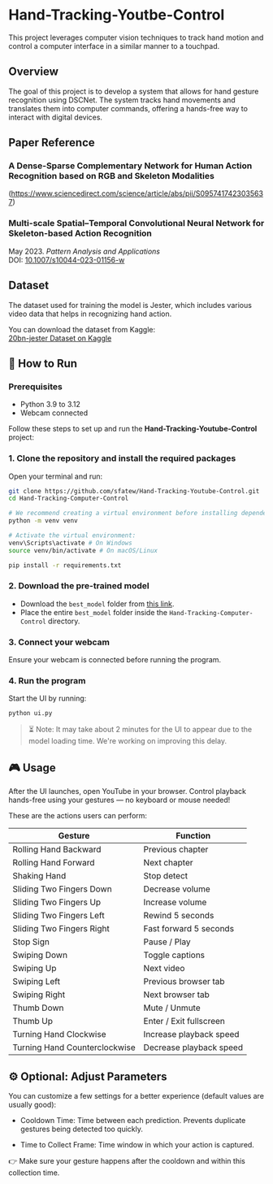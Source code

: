 # Hand-Tracking-Youtbe-Control

This project leverages computer vision techniques to track hand motion and control a computer interface in a similar manner to a touchpad.

## Overview

The goal of this project is to develop a system that allows for hand gesture recognition using DSCNet. The system tracks hand movements and translates them into computer commands, offering a hands-free way to interact with digital devices.

## Paper Reference

### A Dense-Sparse Complementary Network for Human Action Recognition based on RGB and Skeleton Modalities
(https://www.sciencedirect.com/science/article/abs/pii/S0957417423035637)

### Multi-scale Spatial–Temporal Convolutional Neural Network for Skeleton-based Action Recognition  
May 2023. *Pattern Analysis and Applications*<br>
DOI: [10.1007/s10044-023-01156-w](https://doi.org/10.1007/s10044-023-01156-w)

## Dataset

The dataset used for training the model is Jester, which includes various video data that helps in recognizing hand action.
 
You can download the dataset from Kaggle:  
[20bn-jester Dataset on Kaggle](https://www.kaggle.com/datasets/toxicmender/20bn-jester)

## 🚀 How to Run

### Prerequisites
- Python 3.9 to 3.12
- Webcam connected

Follow these steps to set up and run the **Hand-Tracking-Youtube-Control** project:

### 1. **Clone the repository and install the required packages**  
Open your terminal and run:
```bash
git clone https://github.com/sfatew/Hand-Tracking-Youtube-Control.git
cd Hand-Tracking-Computer-Control

# We recommend creating a virtual environment before installing dependencies.
python -m venv venv

# Activate the virtual environment:
venv\Scripts\activate # On Windows
source venv/bin/activate # On macOS/Linux

pip install -r requirements.txt
```

### 2. Download the pre-trained model

- Download the `best_model` folder from [this link](https://drive.google.com/file/d/12gNNiUO1jzPNQfqIZ_4mgXttaTYKpfp2/view?usp=sharing).
- Place the entire `best_model` folder inside the `Hand-Tracking-Computer-Control` directory.

### 3. Connect your webcam
Ensure your webcam is connected before running the program.

### 4. Run the program
Start the UI by running:

```bash
python ui.py
```


> ⏳ Note: It may take about 2 minutes for the UI to appear due to the model loading time. We're working on improving this delay.

## 🎮 Usage
After the UI launches, open YouTube in your browser. Control playback hands-free using your gestures — no keyboard or mouse needed!

These are the actions users can perform:

| Gesture                        | Function                        |
|-------------------------------|----------------------------------|
| Rolling Hand Backward         | Previous chapter                 |
| Rolling Hand Forward          | Next chapter                     |
| Shaking Hand                  | Stop detect                      |
| Sliding Two Fingers Down      | Decrease volume                  |
| Sliding Two Fingers Up        | Increase volume                  |
| Sliding Two Fingers Left      | Rewind 5 seconds                 |
| Sliding Two Fingers Right     | Fast forward 5 seconds           |
| Stop Sign                     | Pause / Play                     |
| Swiping Down                  | Toggle captions                  |
| Swiping Up                    | Next video                       |
| Swiping Left                  | Previous browser tab             |
| Swiping Right                 | Next browser tab                 |
| Thumb Down                    | Mute / Unmute                    |
| Thumb Up                      | Enter / Exit fullscreen          |
| Turning Hand Clockwise        | Increase playback speed          |
| Turning Hand Counterclockwise| Decrease playback speed          |

## ⚙️ Optional: Adjust Parameters
You can customize a few settings for a better experience (default values are usually good):

- Cooldown Time: Time between each prediction. Prevents duplicate gestures being detected too quickly.

- Time to Collect Frame: Time window in which your action is captured.

👉 Make sure your gesture happens after the cooldown and within this collection time.

